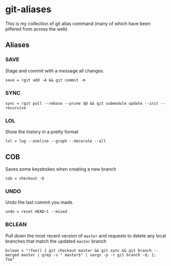 # git-aliases

This is my collection of git alias command (many of which have been pilfered from across the web)

## Aliases

### SAVE

Stage and commit with a message all changes.

```config
save = !git add -A && git commit -m
```

### SYNC

```config
sync = !git pull --rebase --prune $@ && git submodule update --init --recursive
```

### LOL

Show the history in a pretty format

```config
lol = log --oneline --graph --decorate --all
```

## COB

Saves some keystrokes when creating a new branch

```config
cob = checkout -b
```

### UNDO

Undo the last commit you made.

```config
undo = reset HEAD~1 --mixed
```

### BCLEAN

Pull down the most recent version of `master` and requests to delete any local branches that match the updated `master` branch

```config
bclean = "!foo() { git checkout master && git sync && git branch --merged master | grep -v " master$" | xargs -p -r git branch -d; }; foo"
```
